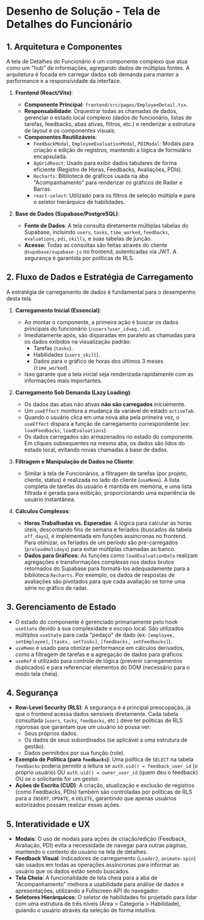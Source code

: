 # Desenho de Solução - Tela de Detalhes do Funcionário

## 1. Arquitetura e Componentes

A tela de Detalhes do Funcionário é um componente complexo que atua como um "hub" de informações, agregando dados de múltiplas fontes. A arquitetura é focada em carregar dados sob demanda para manter a performance e a responsividade da interface.

1.  **Frontend (React/Vite)**:
    -   **Componente Principal**: `frontend/src/pages/EmployeeDetail.tsx`.
    -   **Responsabilidade**: Orquestrar todas as chamadas de dados, gerenciar o estado local complexo (dados do funcionário, listas de tarefas, feedbacks, abas ativas, filtros, etc.) e renderizar a estrutura de layout e os componentes visuais.
    -   **Componentes Reutilizáveis**:
        -   `FeedbackModal`, `EmployeeEvaluationModal`, `PDIModal`: Modais para criação e edição de registros, mantendo a lógica de formulário encapsulada.
        -   `AgGridReact`: Usado para exibir dados tabulares de forma eficiente (Registro de Horas, Feedbacks, Avaliações, PDIs).
        -   `Recharts`: Biblioteca de gráficos usada na aba "Acompanhamento" para renderizar os gráficos de Radar e Barras.
        -   `react-select`: Utilizado para os filtros de seleção múltipla e para o seletor hierárquico de habilidades.

2.  **Base de Dados (Supabase/PostgreSQL)**:
    -   **Fonte de Dados**: A tela consulta diretamente múltiplas tabelas do Supabase, incluindo `users`, `tasks`, `time_worked`, `feedbacks`, `evaluations`, `pdi`, `skills`, e suas tabelas de junção.
    -   **Acesso**: Todas as consultas são feitas através do cliente `@supabase/supabase-js` no frontend, autenticadas via JWT. A segurança é garantida por políticas de RLS.

## 2. Fluxo de Dados e Estratégia de Carregamento

A estratégia de carregamento de dados é fundamental para o desempenho desta tela.

1.  **Carregamento Inicial (Essencial)**:
    -   Ao montar o componente, a primeira ação é buscar os dados principais do funcionário (`/users?user_id=eq.:id`).
    -   Imediatamente após, são disparadas em paralelo as chamadas para os dados exibidos na visualização padrão:
        -   Tarefas (`tasks`).
        -   Habilidades (`users_skill`).
        -   Dados para o gráfico de horas dos últimos 3 meses (`time_worked`).
    -   Isso garante que a tela inicial seja renderizada rapidamente com as informações mais importantes.

2.  **Carregamento Sob Demanda (Lazy Loading)**:
    -   Os dados das abas não ativas **não são carregados** inicialmente.
    -   Um `useEffect` monitora a mudança da variável de estado `activeTab`.
    -   Quando o usuário clica em uma nova aba pela primeira vez, o `useEffect` dispara a função de carregamento correspondente (ex: `loadFeedbacks`, `loadEvaluations`).
    -   Os dados carregados são armazenados no estado do componente. Em cliques subsequentes na mesma aba, os dados são lidos do estado local, evitando novas chamadas à base de dados.

3.  **Filtragem e Manipulação de Dados no Cliente**:
    -   Similar à tela de Funcionários, a filtragem de tarefas (por projeto, cliente, status) é realizada no lado do cliente (`useMemo`). A lista completa de tarefas do usuário é mantida em memória, e uma lista filtrada é gerada para exibição, proporcionando uma experiência de usuário instantânea.

4.  **Cálculos Complexos**:
    -   **Horas Trabalhadas vs. Esperadas**: A lógica para calcular as horas úteis, descontando fins de semana e feriados (buscados da tabela `off_days`), é implementada em funções assíncronas no frontend. Para otimizar, os feriados de um período são pré-carregados (`preloadHolidays`) para evitar múltiplas chamadas ao banco.
    -   **Dados para Gráficos**: As funções como `loadEvaluationData` realizam agregações e transformações complexas nos dados brutos retornados do Supabase para formatá-los adequadamente para a biblioteca `Recharts`. Por exemplo, os dados de respostas de avaliações são pivotados para que cada avaliação se torne uma série no gráfico de radar.

## 3. Gerenciamento de Estado

-   O estado do componente é gerenciado primariamente pelo hook `useState` devido à sua complexidade e escopo local. São utilizados múltiplos `useState` para cada "pedaço" de dado (ex: `[employee, setEmployee]`, `[tasks, setTasks]`, `[feedbacks, setFeedbacks]`).
-   `useMemo` é usado para otimizar performance em cálculos derivados, como a filtragem de tarefas e a agregação de dados para gráficos.
-   `useRef` é utilizado para controle de lógica (prevenir carregamentos duplicados) e para referenciar elementos do DOM (necessário para o modo tela cheia).

## 4. Segurança

-   **Row-Level Security (RLS)**: A segurança é a principal preocupação, já que o frontend acessa dados sensíveis diretamente. Cada tabela consultada (`users`, `tasks`, `feedbacks`, etc.) deve ter políticas de RLS rigorosas que garantam que um usuário só possa ver:
    -   Seus próprios dados.
    -   Os dados de seus subordinados (se aplicável a uma estrutura de gestão).
    -   Dados permitidos por sua função (role).
-   **Exemplo de Política (para `feedbacks`)**: Uma política de `SELECT` na tabela `feedbacks` poderia permitir a leitura se `auth.uid() = feedback_user_id` (o próprio usuário) OU `auth.uid() = owner_user_id` (quem deu o feedback) OU se o solicitante for um gestor.
-   **Ações de Escrita (CUD)**: A criação, atualização e exclusão de registros (como Feedbacks, PDIs) também são controladas por políticas de RLS para a `INSERT`, `UPDATE`, e `DELETE`, garantindo que apenas usuários autorizados possam realizar essas ações.

## 5. Interatividade e UX

-   **Modais**: O uso de modais para ações de criação/edição (Feedback, Avaliação, PDI) evita a necessidade de navegar para outras páginas, mantendo o contexto do usuário na tela de detalhes.
-   **Feedback Visual**: Indicadores de carregamento (`Loader2`, `animate-spin`) são usados em todas as operações assíncronas para informar ao usuário que os dados estão sendo buscados.
-   **Tela Cheia**: A funcionalidade de tela cheia para a aba de "Acompanhamento" melhora a usabilidade para análise de dados e apresentações, utilizando a Fullscreen API do navegador.
-   **Seletores Hierárquicos**: O seletor de habilidades foi projetado para lidar com uma estrutura de três níveis (Área > Categoria > Habilidade), guiando o usuário através da seleção de forma intuitiva.
